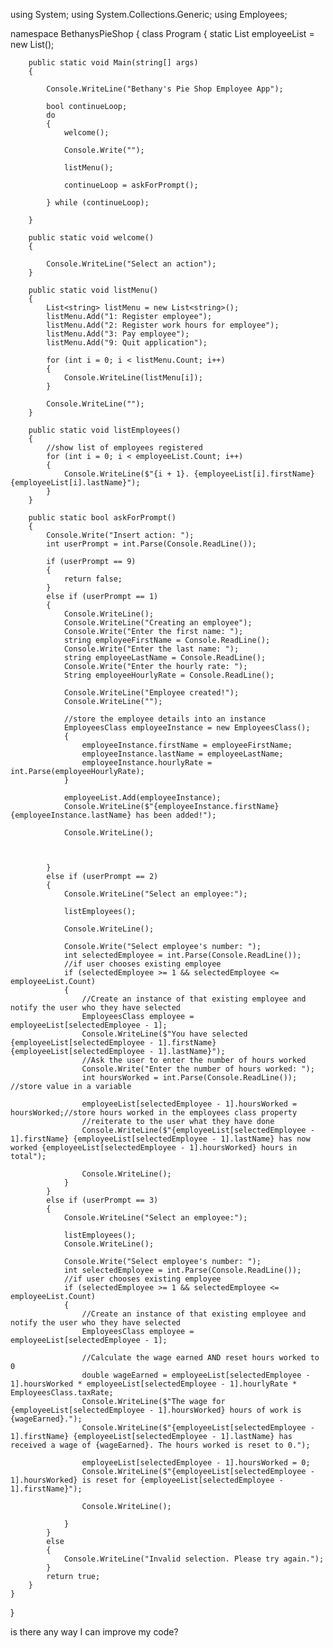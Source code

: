 using System;
using System.Collections.Generic;
using Employees;

namespace BethanysPieShop
{
    class Program
    {
        static List<EmployeesClass> employeeList = new List<EmployeesClass>();

        public static void Main(string[] args)
        {

            Console.WriteLine("Bethany's Pie Shop Employee App");

            bool continueLoop;
            do
            {
                welcome();

                Console.Write("");

                listMenu();

                continueLoop = askForPrompt();

            } while (continueLoop);

        }

        public static void welcome()
        {

            Console.WriteLine("Select an action");
        }

        public static void listMenu()
        {
            List<string> listMenu = new List<string>();
            listMenu.Add("1: Register employee");
            listMenu.Add("2: Register work hours for employee");
            listMenu.Add("3: Pay employee");
            listMenu.Add("9: Quit application");

            for (int i = 0; i < listMenu.Count; i++)
            {
                Console.WriteLine(listMenu[i]);
            }

            Console.WriteLine("");
        }

        public static void listEmployees()
        {
            //show list of employees registered
            for (int i = 0; i < employeeList.Count; i++)
            {
                Console.WriteLine($"{i + 1}. {employeeList[i].firstName} {employeeList[i].lastName}");
            }
        }

        public static bool askForPrompt()
        {
            Console.Write("Insert action: ");
            int userPrompt = int.Parse(Console.ReadLine());

            if (userPrompt == 9)
            {
                return false;
            }
            else if (userPrompt == 1)
            {
                Console.WriteLine();
                Console.WriteLine("Creating an employee");
                Console.Write("Enter the first name: ");
                string employeeFirstName = Console.ReadLine();
                Console.Write("Enter the last name: ");
                string employeeLastName = Console.ReadLine();
                Console.Write("Enter the hourly rate: ");
                String employeeHourlyRate = Console.ReadLine();

                Console.WriteLine("Employee created!");
                Console.WriteLine("");

                //store the employee details into an instance
                EmployeesClass employeeInstance = new EmployeesClass();
                {
                    employeeInstance.firstName = employeeFirstName;
                    employeeInstance.lastName = employeeLastName;
                    employeeInstance.hourlyRate = int.Parse(employeeHourlyRate);
                }

                employeeList.Add(employeeInstance);
                Console.WriteLine($"{employeeInstance.firstName} {employeeInstance.lastName} has been added!");

                Console.WriteLine();



            }
            else if (userPrompt == 2)
            {
                Console.WriteLine("Select an employee:");

                listEmployees();

                Console.WriteLine();

                Console.Write("Select employee's number: ");
                int selectedEmployee = int.Parse(Console.ReadLine());
                //if user chooses existing employee
                if (selectedEmployee >= 1 && selectedEmployee <= employeeList.Count)
                {
                    //Create an instance of that existing employee and notify the user who they have selected
                    EmployeesClass employee = employeeList[selectedEmployee - 1];
                    Console.WriteLine($"You have selected {employeeList[selectedEmployee - 1].firstName} {employeeList[selectedEmployee - 1].lastName}");
                    //Ask the user to enter the number of hours worked 
                    Console.Write("Enter the number of hours worked: ");
                    int hoursWorked = int.Parse(Console.ReadLine()); //store value in a variable

                    employeeList[selectedEmployee - 1].hoursWorked = hoursWorked;//store hours worked in the employees class property
                    //reiterate to the user what they have done
                    Console.WriteLine($"{employeeList[selectedEmployee - 1].firstName} {employeeList[selectedEmployee - 1].lastName} has now worked {employeeList[selectedEmployee - 1].hoursWorked} hours in total");

                    Console.WriteLine();
                }
            }
            else if (userPrompt == 3)
            {
                Console.WriteLine("Select an employee:");

                listEmployees();
                Console.WriteLine();

                Console.Write("Select employee's number: ");
                int selectedEmployee = int.Parse(Console.ReadLine());
                //if user chooses existing employee
                if (selectedEmployee >= 1 && selectedEmployee <= employeeList.Count)
                {
                    //Create an instance of that existing employee and notify the user who they have selected
                    EmployeesClass employee = employeeList[selectedEmployee - 1];

                    //Calculate the wage earned AND reset hours worked to 0
                    double wageEarned = employeeList[selectedEmployee - 1].hoursWorked * employeeList[selectedEmployee - 1].hourlyRate * EmployeesClass.taxRate;
                    Console.WriteLine($"The wage for {employeeList[selectedEmployee - 1].hoursWorked} hours of work is {wageEarned}.");
                    Console.WriteLine($"{employeeList[selectedEmployee - 1].firstName} {employeeList[selectedEmployee - 1].lastName} has received a wage of {wageEarned}. The hours worked is reset to 0.");

                    employeeList[selectedEmployee - 1].hoursWorked = 0;
                    Console.WriteLine($"{employeeList[selectedEmployee - 1].hoursWorked} is reset for {employeeList[selectedEmployee - 1].firstName}");

                    Console.WriteLine();

                }
            }
            else
            {
                Console.WriteLine("Invalid selection. Please try again.");
            }
            return true;
        }
    }
}



is there any way I can improve my code?
